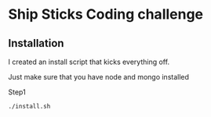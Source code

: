 # Ship Sticks Coding challenge

## Installation

I created an install script that kicks everything off.

Just make sure that you have node and mongo installed

Step1

```
./install.sh
```